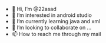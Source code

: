 - 👋 Hi, I’m @22asad
- 👀 I’m interested in android studio
- 🌱 I’m currently learning java and xml
- 💞️ I’m looking to collaborate on ...
- 📫 How to reach me through my mail

<!---
22asad/22asad is a ✨ special ✨ repository because its `README.md` (this file) appears on your GitHub profile.
You can click the Preview link to take a look at your changes.
--->

